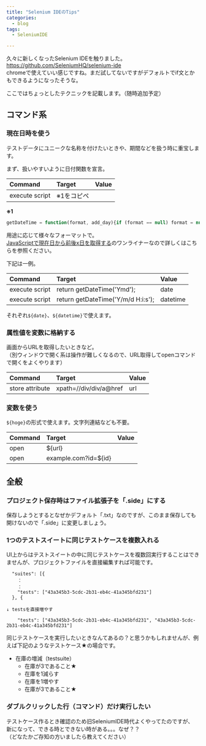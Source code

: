 ```yaml
---
title: "Selenium IDEのTips"
categories:
  - blog
tags:
  - SeleniumIDE

---
```


久々に新しくなったSelenium IDEを触りました。  
https://github.com/SeleniumHQ/selenium-ide  
chromeで使えていい感じですね。まだ試してないですがデフォルトでif文とかもできるようになったそうな。  
  
ここではちょっとしたテクニックを記載します。（随時追加予定）  
  
## コマンド系  
  
### 現在日時を使う  
  
テストデータにユニークな名称を付けたいときや、期間などを扱う時に重宝します。  
  
まず、扱いやすいように日付関数を宣言。  
  
| Command | Target | Value |  
|:---|:---|:---|  
|execute script|※1をコピペ||  
  
**※1**  

```js
getDateTime = function(format, add_day){if (format == null) format = null;if (add_day == null) add_day = 0;var obj = {};var dt = new Date();dt.setTime(dt.getTime() + add_day * 60*1000*60*24);var week_jp = ['日','月','火','水','木','金','土'];obj.Y = dt.getFullYear();obj.m = ('0'+(dt.getMonth() + 1)).slice(-2);obj.n = dt.getMonth() + 1;obj.d = ('0'+dt.getDate()).slice(-2);obj.j = dt.getDate();obj.H = ('0'+dt.getHours()).slice(-2);obj.G = dt.getHours();obj.i = ('0'+dt.getMinutes()).slice(-2);obj.s = ('0'+dt.getSeconds()).slice(-2);obj.w = dt.getDay();obj.w_jp = week_jp[dt.getDay()];if(format != null){var str = format;str = str.replace('w_jp', obj.w_jp);str = str.replace('Y', obj.Y);str = str.replace('m', obj.m);str = str.replace('n', obj.n);str = str.replace('d', obj.d);str = str.replace('j', obj.j);str = str.replace('H', obj.H);str = str.replace('G', obj.G);str = str.replace('i', obj.i);str = str.replace('s', obj.s);str = str.replace('w', obj.w);return str;}else{return obj;}};
```

用途に応じて様々なフォーマットで。  
[JavaScriptで現在日から前後x日を取得する](https://naoqoo2.com/20151009-JavaScriptで現在日から前後x日を取得する.md#%E3%82%BD%E3%83%BC%E3%82%B9%E3%82%B3%E3%83%BC%E3%83%89)のワンライナーなので詳しくはこちらを参照ください。  
  
下記は一例。  
  
| Command | Target | Value |  
|:---|:---|:---|  
|execute script|return getDateTime('Ymd');|date|  
|execute script|return getDateTime('Y/m/d H:i:s');|datetime|  
  
それぞれ`${date}`、`${datetime}`で使えます。  
  
### 属性値を変数に格納する  
  
画面からURLを取得したいときなど。  
（別ウィンドウで開く系は操作が難しくなるので、URL取得してopenコマンドで開くをよくやります）  
  
| Command | Target | Value |  
|:---|:---|:---|  
|store attribute|xpath=//div/div/a@href|url|  
  
### 変数を使う  
  
`${hoge}`の形式で使えます。文字列連結なども不要。  
  
| Command | Target | Value |  
|:---|:---|:---|  
|open|${url}|  
|open|example.com?id=${id}|  
  
  
## 全般  
  
### プロジェクト保存時はファイル拡張子を「.side」にする  
  
保存しようとするとなぜかデフォルト「.txt」なのですが、このまま保存しても開けないので「.side」に変更しましょう。  
  
  
### 1つのテストスイートに同じテストケースを複数入れる  
  
UI上からはテストスイートの中に同じテストケースを複数回実行することはできませんが、プロジェクトファイルを直接編集すれば可能です。  
  
```sample.side
  "suites": [{
    ：
    ：
    "tests": ["43a345b3-5cdc-2b31-eb4c-41a345bfd231"]
  }, {

↓ testsを直接増やす

    "tests": ["43a345b3-5cdc-2b31-eb4c-41a345bfd231", "43a345b3-5cdc-2b31-eb4c-41a345bfd231"]

```

  
同じテストケースを実行したいときなんてあるの？と思うかもしれませんが、例えば下記のようなテストケース★の場合です。  
  
- 在庫の増減（testsuite）  
    - 在庫が3であること★  
    - 在庫を1減らす  
    - 在庫を1増やす  
    - 在庫が3であること★  
  
### ダブルクリックした行（コマンド）だけ実行したい  
  
テストケース作るとき確認のため旧SeleniumIDE時代よくやってたのですが、  
新になって、できる時とできない時がある。。。なぜ？？  
（どなたかご存知の方いましたら教えてください）  
  
